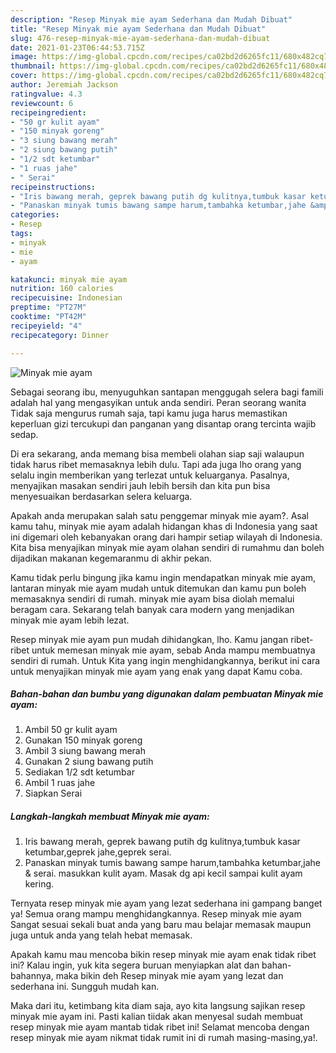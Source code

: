 ```yaml
---
description: "Resep Minyak mie ayam Sederhana dan Mudah Dibuat"
title: "Resep Minyak mie ayam Sederhana dan Mudah Dibuat"
slug: 476-resep-minyak-mie-ayam-sederhana-dan-mudah-dibuat
date: 2021-01-23T06:44:53.715Z
image: https://img-global.cpcdn.com/recipes/ca02bd2d6265fc11/680x482cq70/minyak-mie-ayam-foto-resep-utama.jpg
thumbnail: https://img-global.cpcdn.com/recipes/ca02bd2d6265fc11/680x482cq70/minyak-mie-ayam-foto-resep-utama.jpg
cover: https://img-global.cpcdn.com/recipes/ca02bd2d6265fc11/680x482cq70/minyak-mie-ayam-foto-resep-utama.jpg
author: Jeremiah Jackson
ratingvalue: 4.3
reviewcount: 6
recipeingredient:
- "50 gr kulit ayam"
- "150 minyak goreng"
- "3 siung bawang merah"
- "2 siung bawang putih"
- "1/2 sdt ketumbar"
- "1 ruas jahe"
- " Serai"
recipeinstructions:
- "Iris bawang merah, geprek bawang putih dg kulitnya,tumbuk kasar ketumbar,geprek jahe,geprek serai."
- "Panaskan minyak tumis bawang sampe harum,tambahka ketumbar,jahe &amp; serai. masukkan kulit ayam. Masak dg api kecil sampai kulit ayam kering."
categories:
- Resep
tags:
- minyak
- mie
- ayam

katakunci: minyak mie ayam 
nutrition: 160 calories
recipecuisine: Indonesian
preptime: "PT27M"
cooktime: "PT42M"
recipeyield: "4"
recipecategory: Dinner

---
```



![Minyak mie ayam](https://img-global.cpcdn.com/recipes/ca02bd2d6265fc11/680x482cq70/minyak-mie-ayam-foto-resep-utama.jpg)

Sebagai seorang ibu, menyuguhkan santapan menggugah selera bagi famili adalah hal yang mengasyikan untuk anda sendiri. Peran seorang  wanita Tidak saja mengurus rumah saja, tapi kamu juga harus memastikan keperluan gizi tercukupi dan panganan yang disantap orang tercinta wajib sedap.

Di era  sekarang, anda memang bisa membeli olahan siap saji walaupun tidak harus ribet memasaknya lebih dulu. Tapi ada juga lho orang yang selalu ingin memberikan yang terlezat untuk keluarganya. Pasalnya, menyajikan masakan sendiri jauh lebih bersih dan kita pun bisa menyesuaikan berdasarkan selera keluarga. 



Apakah anda merupakan salah satu penggemar minyak mie ayam?. Asal kamu tahu, minyak mie ayam adalah hidangan khas di Indonesia yang saat ini digemari oleh kebanyakan orang dari hampir setiap wilayah di Indonesia. Kita bisa menyajikan minyak mie ayam olahan sendiri di rumahmu dan boleh dijadikan makanan kegemaranmu di akhir pekan.

Kamu tidak perlu bingung jika kamu ingin mendapatkan minyak mie ayam, lantaran minyak mie ayam mudah untuk ditemukan dan kamu pun boleh memasaknya sendiri di rumah. minyak mie ayam bisa diolah memalui beragam cara. Sekarang telah banyak cara modern yang menjadikan minyak mie ayam lebih lezat.

Resep minyak mie ayam pun mudah dihidangkan, lho. Kamu jangan ribet-ribet untuk memesan minyak mie ayam, sebab Anda mampu membuatnya sendiri di rumah. Untuk Kita yang ingin menghidangkannya, berikut ini cara untuk menyajikan minyak mie ayam yang enak yang dapat Kamu coba.

<!--inarticleads1-->

##### Bahan-bahan dan bumbu yang digunakan dalam pembuatan Minyak mie ayam:

1. Ambil 50 gr kulit ayam
1. Gunakan 150 minyak goreng
1. Ambil 3 siung bawang merah
1. Gunakan 2 siung bawang putih
1. Sediakan 1/2 sdt ketumbar
1. Ambil 1 ruas jahe
1. Siapkan  Serai




<!--inarticleads2-->

##### Langkah-langkah membuat Minyak mie ayam:

1. Iris bawang merah, geprek bawang putih dg kulitnya,tumbuk kasar ketumbar,geprek jahe,geprek serai.
1. Panaskan minyak tumis bawang sampe harum,tambahka ketumbar,jahe &amp; serai. masukkan kulit ayam. Masak dg api kecil sampai kulit ayam kering.




Ternyata resep minyak mie ayam yang lezat sederhana ini gampang banget ya! Semua orang mampu menghidangkannya. Resep minyak mie ayam Sangat sesuai sekali buat anda yang baru mau belajar memasak maupun juga untuk anda yang telah hebat memasak.

Apakah kamu mau mencoba bikin resep minyak mie ayam enak tidak ribet ini? Kalau ingin, yuk kita segera buruan menyiapkan alat dan bahan-bahannya, maka bikin deh Resep minyak mie ayam yang lezat dan sederhana ini. Sungguh mudah kan. 

Maka dari itu, ketimbang kita diam saja, ayo kita langsung sajikan resep minyak mie ayam ini. Pasti kalian tiidak akan menyesal sudah membuat resep minyak mie ayam mantab tidak ribet ini! Selamat mencoba dengan resep minyak mie ayam nikmat tidak rumit ini di rumah masing-masing,ya!.

